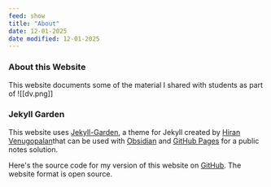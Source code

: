 ```yaml
---
feed: show
title: "About"
date: 12-01-2025
date modified: 12-01-2025
---
```

### About this Website
This website documents some of the material I shared with students as part of 
![[dv.png]]
### Jekyll Garden

This website uses [Jekyll-Garden](https://github.com/Jekyll-Garden/jekyll-garden.github.io), a theme for Jekyll created by [Hiran Venugopalan](https://github.com/hfactor)that can be used with [Obsidian](https://obsidian.md/) and [GitHub Pages](https://pages.github.com/) for a public notes solution.

Here's the source code for my version of this website on [GitHub](https://github.com/gyanl/dv). The website format is open source.